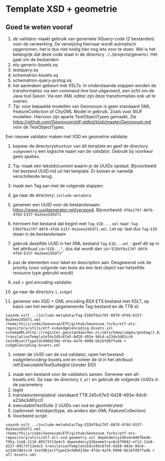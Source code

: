 # Template XSD + geometrie
## Goed te weten vooraf
1. de validator maakt gebruik van generieke XQuery-code (2 bestanden) voor de verwerking. De verwijzing hiernaar wordt autmatisch opgenomen, het is dus niet nodig hier nog iets voor te doen. Wel is het belangrijk dat deze code staat in de directory ../../projects/generic/. Het gaat om de bestanden:
  1. ets-generic-bsxets.xq
  1. testquery.xq
  1. schematron-bsxets.xq
  1. schematron-query-prolog.xq
1. het aanmaken gebeurt met XSLTs. In onderstaande stappen worden de transformaties via een command-line tool uitgevoerd, een schil om de Java tool Saxon. Via een XML editor zijn deze transformaties ook uit te voeren.
1. *Tip:* voor bepaalde modellen van Geonovum is geen standaard GML FeatureCollection of CityGML Model in gebruik. Zoals voor StUF modellen. Hiervoor zijn aparte TestObjectTypes gemaakt. Zie https://github.com/Geonovum/etf-stdtot/blob/master/Geonovum.md voor de TestObjectTypes.

Een nieuwe validator maken met XSD en geometrie validatie:
1. kopieer de directorystructuur van dit template en geef de directory ```xsdgeometry``` een logische naam van de validator. Gebruik bij voorkeur geen spaties.
1. Tip: maak een tekstdocument waarin je de UUIDs opslaat. Bijvoorbeeld het bestand UUID.md uit het template. Er komen er namelijk verschillende terug.
1. maak een Tag aan met de volgende stappen:
  1. ga naar de directory: ```include-metadata```
  1. genereer een UUID voor de bestandsnaam: https://www.uuidgenerator.net/version4. Bijvoorbeeld: ```df8a1707-88f8-4fdd-b157-0a2eee2d5d71```
  1. hernoem het bestand dat begint met ```Tag-EID....xml``` naar: ```Tag-EIDdf8a1707-88f8-4fdd-b157-0a2eee2d5d71.xml```. Let op: laat dus ```Tag-EID``` staan in de bestandsnaam
  1. gebruik dezelfde UUID in het XML bestand ```Tag-EID...xml``` : geef dit op in het attribuut ```id="EID..."```, dus dat wordt dan ```id="EIDdf8a1707-88f8-4fdd-b157-0a2eee2d5d71"```
  1. pas de elementen voor label en description aan. Desgewenst ook de priority (voor volgorde van tests als een test object van hetzelfde resource type gebruikt wordt)

1. xsd + gml encoding validatie:
  1. ga naar de directory ```1_xsdgml```
  1. genereer een XSD + GML encoding BSX ETS bestand met XSLT, op basis van het eerder gegenereerde Tag-bestand en de TTB id:
  ```
  saxonb-xslt ../include-metadata/Tag-EIDdf8a1707-88f8-4fdd-b157-0a2eee2d5d71.xml /home/thijs/code/Geonovum/ETF/github/Geonovum_forks/etf-ets-repository/utils/etf-xsdandgmlencoding-bsxets.xsl schemaURL=http://register.geostandaarden.nl/xmlschema/imgeo/geobag/1.0/geoBAG0100/geoBAG0100_msg.xsd translationTemplateId=245c67e5-6d28-493e-9dc6-a23de3d81cc0 testObjectTypeId=500d136e-4fda-4a76-8998-bb1bfd07fa4b > xsdgmlencoding-bsxets.xml  
  ```
  1. noteer de UUID van de xsd validator, open het bestand xsdgmlencoding-bsxets.xml en noteer de id in het attribuut: /etf:ExecutableTestSuite@id (zonder EID)
<!-- 1. Geometrie test:
  1. ga naar de directory ```2_geometrytest```
  1. genereer obv Tag doc, TTB en testObjectType een BSX ETS (let op de bestandsnaam):
  ```
  saxonb-xslt ../include-metadata/Tag-EIDdf8a1707-88f8-4fdd-b157-0a2eee2d5d71.xml /home/thijs/code/Geonovum/ETF/github/Geonovum_forks/etf-ets-repository/utils/tag_2_etf_geometry_ets.xsl translationTemplateId=245c67e5-6d28-493e-9dc6-a23de3d81cc0 testObjectTypeId=500d136e-4fda-4a76-8998-bb1bfd07fa4b >
   geometrytest-bsxets.xml
  ``` -->
1. maak een bestand voor de validators samen. Genereer een all-bsxets.xml. Ga naar de directory ```3_all``` en gebruik de volgende UUIDs in de parameters:
  1. tagid
  1. translationtemplateid: standaard TTB 245c67e5-6d28-493e-9dc6-a23de3d81cc0
  1. executableTestSuite 2 UUIDs van xsd en geometrytest
  1. (optioneel: testobjecttype, als anders dan GML FeatureCollection)
  1. Voorbeeld script:
  ```
  saxonb-xslt ../include-metadata/Tag-EIDdf8a1707-88f8-4fdd-b157-0a2eee2d5d71.xml /home/thijs/code/Geonovum/ETF/github/Geonovum_forks/etf-ets-repository/utils/etf-all-xsd-geometry.xsl dependencyIdXsd=846fbedb-f95a-11e8-2116-09173f13e4c5 dependencyIdGeometry=6c675042-ef12-11e8-d217-09173f13e4c5 translationTemplateId=245c67e5-6d28-493e-9dc6-a23de3d81cc0 testObjectTypeId=500d136e-4fda-4a76-8998-bb1bfd07fa4b > all-bsxets.xml
  ```
